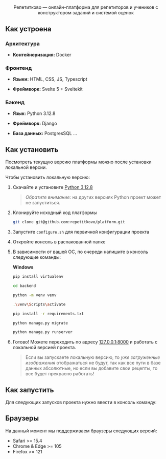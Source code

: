 <h1 align="center">
<!-- <a href="https://mamayapovar.ru/" target="_blank"><img src=".assets/banner.svg" width="800" alt="Логотип «Мама, я повар!»"></a> -->
</h1>
<p align="center">
Репетитково — онлайн-платформа для репетиторов и учеников с конструктором заданий и системой оценок
</p>
<!-- <p align="center">
<a href="https://sonniy.notion.site/72491004fa1044d8b0dccf9cdeb44053">Подробнее о проекте</a>⠀⠀
<a href="https://sonniy.notion.site/b24de6d1c4c54b448d795778ced458ad?v=5a6fda7d65df4894bb2a323eb854213b">Бэклог</a>
</p> -->

## Как устроена

### Архитектура

- **Контейнеризация:** Docker

### Фронтенд

- **Языки:** HTML, CSS, JS, Typescript

- **Фреймворк:** Svelte 5 + Sveltekit

### Бэкенд

- **Язык:** Python 3.12.8

- **Фреймворк:** Django

- **База данных:** PostgresSQL
...

## Как установить

Посмотреть текущую версию платформы можно после установки локальной версии.

Чтобы установить локальную версию:

1. Скачайте и установите [Python 3.12.8](https://www.python.org/downloads/release/python-3128/)
    > _Обратите внимание:_ на других версиях Python проект может не запуститься.

2. Клонируйте исходный код платформы
    ```sh
    git clone git@github.com:repetitkovo/platform.git
    ```

3. Запустите `configure.sh` для первичной конфигурации проекта

4. Откройте консоль в распакованной папке

5. В зависимости от вашей ОС, по очереди напишите в консоль следующие команды:

    **Windows**
    ```sh
    pip install virtualenv
    ```

    ```sh
    cd backend
    ```

    ```sh
    python -m venv venv
    ```

    ```sh
    .\venv\Scripts\activate
    ```

    ```sh
    pip install -r requirements.txt
    ```

    ```sh
    python manage.py migrate
    ```

    ```sh
    python manage.py runserver
    ```

    <!-- **Mac OS**
    ```sh
    sudo pip3 install virtualenv
    ```

    ```sh
    python3 -m venv venv
    ```

    ```sh
    source venv/bin/activate
    ```

    ```sh
    pip3 install -r requirements.txt
    ```

    ```sh
    cd mamayapovar
    ```

    ```sh
    python3 manage.py runserver
    ```

    **Linux**
    ```sh
    pip install virtualenv
    ```

    ```sh
    python3 -m venv venv
    ```

    ```sh
    source venv/bin/activate
    ```

    ```sh
    pip install -r requirements.txt
    ```

    ```sh
    cd mamayapovar
    ```

    ```sh
    python3 manage.py runserver
    ``` -->

6. Готово! Можете переходить по адресу [127.0.0.1:8000](http://127.0.0.1:8000/) и работать с локальной версией проекта.
    > Если вы запускаете локальную версию, то _уже загруженные изображения_ отображаться не будут, так как все пути в базе данных абсолютные, но если вы добавите свои рецепты, то все будет прекрасно работать!

## Как запустить

Для следующих запусков проекта нужно ввести в консоль команду:
<!--
**Windows**
```sh
npm run dev
```

**Mac OS**
```sh
source venv/bin/activate & cd mamayapovar & python3 manage.py runserver
```

**Linux**
```sh
source venv/bin/activate & cd mamayapovar & python3 manage.py runserver
``` -->

## Браузеры

На данный момент мы поддерживаем браузеры следующих версий:

- Safari >= 15.4
- Chrome & Edge >= 105
- Firefox >= 121
